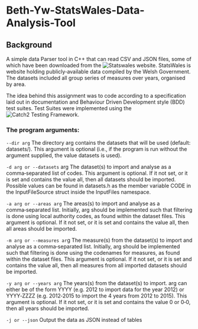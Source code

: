# Beth-Yw-StatsWales-Data-Analysis-Tool

## Background
A simple data Parser tool in C++ that can read CSV and JSON files, some of which have been downloaded from the ![Statswales](https://statswales.gov.wales/Catalogue) website. StatsWales is website holding publicly‑available data compiled by the Welsh Government. The datasets included all group series of measures over years, organised by area.

The idea behind this assignment was to code according to a specification laid out in documentation and Behaviour Driven Development style (BDD) test suites. Test Suites were implemented using the ![Catch2 Testing Framework](https://github.com/catchorg/Catch2).

### The program arguments:

`‑‑dir arg` The directory arg contains the datasets that will be used (default: datasets/). This argument is optional (i.e., if the program is run without the argument supplied, the value datasets
is used).

`‑d arg or ‑‑datasets` arg The dataset(s) to import and analyse as a comma‑separated
list of codes. This argument is optional. If it not set, or it is
set and contains the value all, then all datasets should be
imported. Possible values can be found in datasets.h as the
member variable CODE in the InputFileSource struct inside
the InputFiles namespace.

`‑a arg or ‑‑areas arg` The areas(s) to import and analyse as a comma‑separated list.
Initially, arg should be implemented such that filtering is done
using local authority codes, as found within the dataset files.
This argument is optional. If it not set, or it is set and contains
the value all, then all areas should be imported.

`‑m arg or ‑‑measures ar`g The measure(s) from the dataset(s) to import and analyse as
a comma‑separated list. Initially, arg should be implemented
such that filtering is done using the codenames for measures,
as found within the dataset files. This argument is optional. If it
not set, or it is set and contains the value all, then all measures
from all imported datasets should be imported.

`‑y arg or ‑‑years arg` The years(s) from the dataset(s) to import. arg can either be
of the form YYYY (e.g. 2012 to import data for the year 2012) or
YYYY‑ZZZZ (e.g. 2012‑2015 to import the 4 years from 2012
to 2015). This argument is optional. If it not set, or it is set and
contains the value 0 or 0‑0, then all years should be imported.

`‑j or ‑‑json` Output the data as JSON instead of tables

